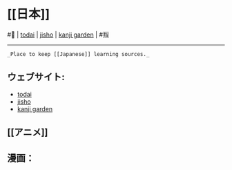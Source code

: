 # [[日本]] 
#📃 | [todai](https://easyjapanese.net/) | [jisho](https://jisho.org/) | [kanji garden](https://kanji.garden/) | #🈯 
___
	_Place to keep [[Japanese]] learning sources._

##  ウェブサイト:
- [todai](https://easyjapanese.net/) 
- [jisho](https://jisho.org/) 
- [kanji garden](https://kanji.garden/)

## [[アニメ]]


## 漫画：
